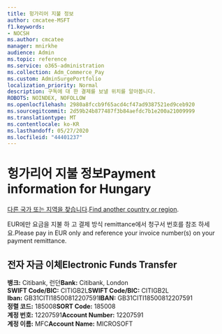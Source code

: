 ```yaml
---
title: 헝가리어 지불 정보
author: cmcatee-MSFT
f1.keywords:
- NOCSH
ms.author: cmcatee
manager: mnirkhe
audience: Admin
ms.topic: reference
ms.service: o365-administration
ms.collection: Adm_Commerce_Pay
ms.custom: AdminSurgePortfolio
localization_priority: Normal
description: 구독에 대 한 결제를 보낼 위치를 알아봅니다.
ROBOTS: NOINDEX, NOFOLLOW
ms.openlocfilehash: 2980a8fccb9f65acd4cf47ad9387521ed9ceb920
ms.sourcegitcommit: 2d59b24b877487f3b84aefdc7b1e200a21009999
ms.translationtype: MT
ms.contentlocale: ko-KR
ms.lasthandoff: 05/27/2020
ms.locfileid: "44401237"
---
```

# <a name="payment-information-for-hungary"></a><span data-ttu-id="13ccc-103">헝가리어 지불 정보</span><span class="sxs-lookup"><span data-stu-id="13ccc-103">Payment information for Hungary</span></span>

<span data-ttu-id="13ccc-104">[다른 국가 또는 지역을 찾습니다](../billing-and-payments/pay-for-your-subscription.md).</span><span class="sxs-lookup"><span data-stu-id="13ccc-104">[Find another country or region](../billing-and-payments/pay-for-your-subscription.md).</span></span>

<span data-ttu-id="13ccc-105">EUR에만 요금을 지불 하 고 결제 방식 remittance에서 청구서 번호를 참조 하세요.</span><span class="sxs-lookup"><span data-stu-id="13ccc-105">Please pay in EUR only and reference your invoice number(s) on your payment remittance.</span></span>

## <a name="electronic-funds-transfer"></a><span data-ttu-id="13ccc-106">전자 자금 이체</span><span class="sxs-lookup"><span data-stu-id="13ccc-106">Electronic Funds Transfer</span></span>

<span data-ttu-id="13ccc-107">**뱅크:** Citibank, 런던</span><span class="sxs-lookup"><span data-stu-id="13ccc-107">**Bank:** Citibank, London</span></span>  
<span data-ttu-id="13ccc-108">**SWIFT Code/BIC:** CITIGB2L</span><span class="sxs-lookup"><span data-stu-id="13ccc-108">**SWIFT Code/BIC:** CITIGB2L</span></span>  
<span data-ttu-id="13ccc-109">**Iban:** GB31CITI18500812207591</span><span class="sxs-lookup"><span data-stu-id="13ccc-109">**IBAN:** GB31CITI18500812207591</span></span>  
<span data-ttu-id="13ccc-110">**정렬 코드:** 185008</span><span class="sxs-lookup"><span data-stu-id="13ccc-110">**SORT Code:** 185008</span></span>  
<span data-ttu-id="13ccc-111">**계정 번호:** 12207591</span><span class="sxs-lookup"><span data-stu-id="13ccc-111">**Account Number:** 12207591</span></span>    
<span data-ttu-id="13ccc-112">**계정 이름:** MFC</span><span class="sxs-lookup"><span data-stu-id="13ccc-112">**Account Name:** MICROSOFT</span></span>